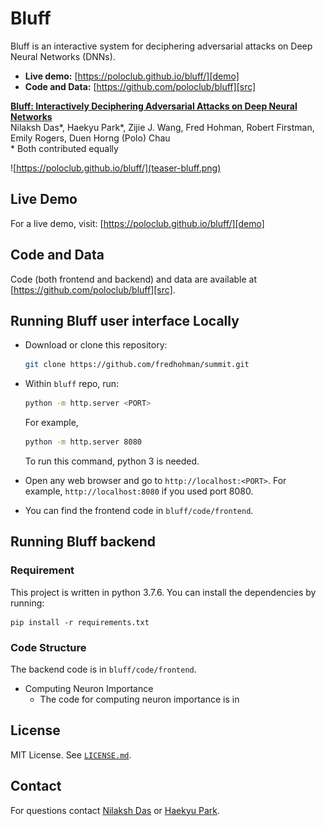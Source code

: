 # Bluff

Bluff is an interactive system for deciphering adversarial attacks on Deep Neural Networks (DNNs). 

- **Live demo:** [https://poloclub.github.io/bluff/][demo]
- **Code and Data:** [https://github.com/poloclub/bluff][src]

**[Bluff: Interactively Deciphering Adversarial Attacks on Deep Neural Networks][demo]** <br />
Nilaksh Das*, Haekyu Park*, Zijie J. Wang, Fred Hohman, Robert Firstman, Emily Rogers, Duen Horng (Polo) Chau <br />
\* Both contributed equally

![https://poloclub.github.io/bluff/](teaser-bluff.png)

## Live Demo
For a live demo, visit: [https://poloclub.github.io/bluff/][demo]

## Code and Data
Code (both frontend and backend) and data are available at [https://github.com/poloclub/bluff][src].

## Running Bluff user interface Locally
- Download or clone this repository:
  ```bash
  git clone https://github.com/fredhohman/summit.git
  ```

- Within `bluff` repo, run:
  ```bash
  python -m http.server <PORT>
  ```
  For example,
  ```bash
  python -m http.server 8080
  ```
  To run this command, python 3 is needed.
  
- Open any web browser and go to `http://localhost:<PORT>`. For example, `http://localhost:8080` if you used port 8080.
- You can find the frontend code in `bluff/code/frontend`.

## Running Bluff backend
### Requirement
This project is written in python 3.7.6. You can install the dependencies by running:
```
pip install -r requirements.txt
```
### Code Structure
The backend code is in `bluff/code/frontend`.
- Computing Neuron Importance
  + The code for computing neuron importance is in 

## License
MIT License. See [`LICENSE.md`](LICENSE.md).


## Contact
For questions contact [Nilaksh Das](http://nilakshdas.com/) or [Haekyu Park](http://haekyu.github.io).


[demo]: https://poloclub.github.io/bluff/
[src]: https://github.com/poloclub/bluff
